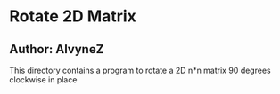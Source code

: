 # Rotate 2D Matrix
## Author: AlvyneZ
This directory contains a program to rotate a 2D n*n matrix 90 degrees clockwise in place
